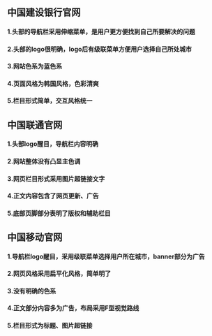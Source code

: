 ## 中国建设银行官网
#### 1.头部的导航栏采用伸缩菜单，是用户更方便找到自己所要解决的问题
#### 2.头部的logo很明确，logo后有级联菜单方便用户选择自己所处城市
#### 3.网站色系为蓝色系
#### 4.页面风格为韩国风格，色彩清爽
#### 5.栏目形式简单，交互风格统一
## 中国联通官网
#### 1.头部logo醒目，导航栏内容明确
#### 2.网站整体没有凸显主色调
#### 3.网页栏目形式采用图片超链接文字
#### 4.正文内容包含了网页更新、广告
#### 5.底部页脚部分表明了版权和辅助栏目
## 中国移动官网
#### 1.导航栏logo醒目，采用级联菜单选择用户所在城市，banner部分为广告
#### 2.网页风格采用扁平化风格，简单明了
#### 3.没有明确的色系
#### 4.正文部分内容多为广告，布局采用F型视觉路线
#### 5.栏目形式为标题、图片超链接
